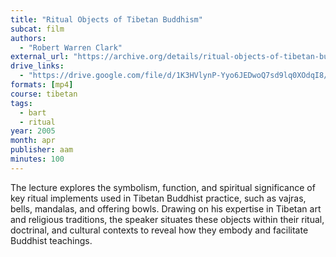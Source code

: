 ```yaml
---
title: "Ritual Objects of Tibetan Buddhism"
subcat: film
authors:
  - "Robert Warren Clark"
external_url: "https://archive.org/details/ritual-objects-of-tibetan-buddhism-2005-robert-warren-clark"
drive_links:
  - "https://drive.google.com/file/d/1K3HVlynP-Yyo6JEDwoQ7sd9lq0XOdqI8/view?usp=drivesdk"
formats: [mp4]
course: tibetan
tags:
  - bart
  - ritual
year: 2005
month: apr
publisher: aam
minutes: 100
---
```


The lecture explores the symbolism, function, and spiritual significance of key ritual implements used in Tibetan Buddhist practice, such as vajras, bells, mandalas, and offering bowls. Drawing on his expertise in Tibetan art and religious traditions, the speaker situates these objects within their ritual, doctrinal, and cultural contexts to reveal how they embody and facilitate Buddhist teachings.
